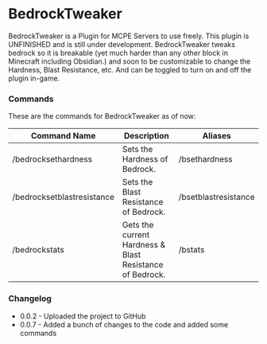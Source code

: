 # BedrockTweaker
BedrockTweaker is a Plugin for MCPE Servers to use freely. This plugin is UNFINISHED and is still under development. BedrockTweaker tweaks bedrock so it is breakable (yet much harder than any other block in Minecraft including Obsidian.) and soon to be customizable to change the Hardness, Blast Resistance, etc. And can be toggled to turn on and off the plugin in-game.

### Commands
These are the commands for BedrockTweaker as of now:

|Command Name              |Description                                             |Aliases                           |
|--------------------------|--------------------------------------------------------|----------------------------------|
|/bedrocksethardness       |Sets the Hardness of Bedrock.                           |/bsethardness                     |
|/bedrocksetblastresistance|Sets the Blast Resistance of Bedrock.                   |/bsetblastresistance              |
|/bedrockstats             |Gets the current Hardness & Blast Resistance of Bedrock.|/bstats                           |

### Changelog
- 0.0.2 - Uploaded the project to GitHub
- 0.0.7 - Added a bunch of changes to the code and added some commands
